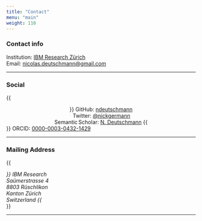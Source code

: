 ```yaml
---
title: "Contact"
menu: "main"
weight: 110
---
```

### Contact info

<i class="fas fa-university"></i> Institution: [IBM Research Zürich](https://www.zurich.ibm.com/)  
<i class="far fa-envelope"></i> Email: [nicolas.deutschmann@gmail.com](mailto:nicolas.deutschmann@gmail.com)  
<!-- <i class="fas fa-phone"></i> Phone: +41 000 00 00 -->



---
### Social
{{<center>}}
<i class="fab fa-github"></i> GitHub: [ndeutschmann](https://github.com/ojroques/hugo-researcher)  
<i class="fab fa-twitter"></i> Twitter: [@nickgermann](http://www.twitter.com/nickgermann)  
<i class="fas fa-graduation-cap"></i> Semantic Scholar: [N. Deutschmann]("https://www.semanticscholar.org/author/N.-Deutschmann/102335445")
{{</center>}}
<i class="fas fa-id-card"></i> ORCID: [0000-0003-0432-1429](https://orcid.org/0000-0003-0432-1429)

---

### Mailing Address

{{<address>}}
IBM Research  
Saümerstrasse 4  
8803 Rüschlikon  
Kanton Zürich  
Switzerland
{{</address>}}

---

